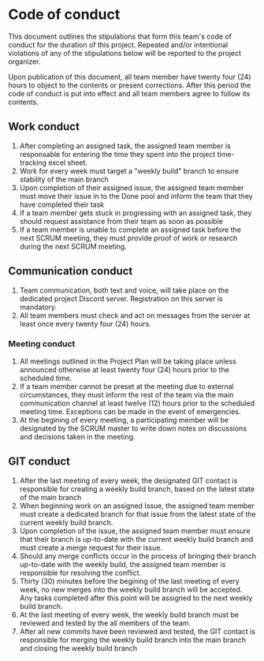 # Code of conduct

This document outlines the stipulations that form this team's code of conduct for the duration of this project. Repeated and/or intentional violations of any of the stipulations below will be reported to the project organizer.

Upon publication of this document, all team member have twenty four (24) hours to object to the contents or present corrections. After this period the code of conduct is put into effect and all team members agree to follow its contents.

## Work conduct

1. After completing an assigned task, the assigned team member is responsable for entering the time they spent into the project time-tracking excel sheet.
2. Work for every week must target a "weekly build" branch to ensure stability of the main branch
3. Upon completion of their assigned issue, the assigned team member must move their issue in to the Done pool and inform the team that they have completed their task
4. If a team member gets stuck in progressing with an assigned task, they should request assistance from their team as soon as possible
5. If a team member is unable to complete an assigned task before the next SCRUM meeting, they must provide proof of work or research during the next SCRUM meeting.

## Communication conduct

1. Team communication, both text and voice, will take place on the dedicated project Discord server. Registration on this server is mandatory.
2. All team members must check and act on messages from the server at least once every twenty four (24) hours.

### Meeting conduct

1. All meetings outlined in the Project Plan will be taking place unless announced otherwise at least twenty four (24) hours prior to the scheduled time.
2. If a team member cannot be preset at the meeting due to external circumstances, they must inform the rest of the team via the main communication channel at least twelve (12) hours prior to the scheduled meeting time. Exceptions can be made in the event of emergencies.
3. At the begining of every meeting, a participating member will be designated by the SCRUM master to write down notes on discussions and decisions taken in the meeting.

## GIT conduct

 1. After the last meeting of every week, the designated GIT contact is responsible for creating a weekly build branch, based on the latest state of the main branch
 2. When beginning work on an assigned Issue, the assigned team member must create a dedicated branch for that issue from the latest state of the current weekly build branch.
 3. Upon completion of the issue, the assigned team member must ensure that their branch is up-to-date with the current weekly build branch and must create a merge request for their issue.
 4. Should any merge conflicts occur in the process of bringing their branch up-to-date with the weekly build, the assigned team member is responsible for resolving the conflict.
 5. Thirty (30) minutes before the begining of the last meeting of every week, no new merges into the weekly build branch will be accepted. Any tasks completed after this point will be assigned to the next weekly build branch.
 6. At the last meeting of every week, the weekly build branch must be reviewed and tested by the all members of the team.
 7. After all new commits have been reviewed and tested, the GIT contact is responsible for merging the weekly build branch into the main branch and closing the weekly build branch
